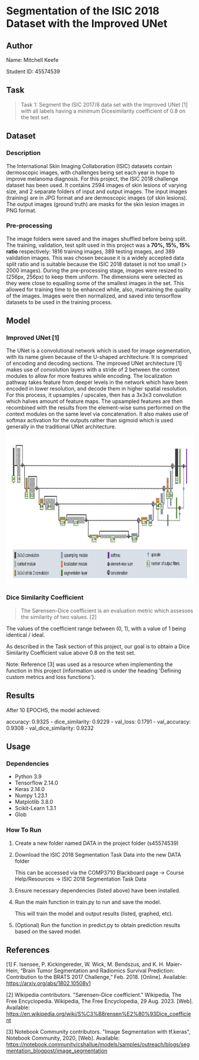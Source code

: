 # Segmentation of the ISIC 2018 Dataset with the Improved UNet

<!-- Author Information -->
## Author
Name: Mitchell Keefe

Student ID: 45574539

<!-- The Task Chosen For the Project -->
## Task
> Task 1: Segment the ISIC 2017/8 data set with the Improved UNet [1] with all labels having a minimum Dicesimilarity coefficient of 0.8 on the test set.

<!-- Dataset Information -->
## Dataset

### Description
The International Skin Imaging Collaboration (ISIC) datasets contain dermoscopic images, with challenges being set each year in hope to improve melanoma diagnosis. For this project, the ISIC 2018 challenge dataset has been used. It contains 2594 images of skin lesions of varying size, and 2 separate folders of input and output images. The input images (training) are in JPG format and are dermoscopic images (of skin lesions). The output images (ground truth) are masks for the skin lesion images in PNG format.

### Pre-processing
The image folders were saved and the images shuffled before being split. The training, validation, test split used in this project was a **70%, 15%, 15% ratio** respectively: 1816 training images, 389 testing images, and 389 validation images. This was chosen because it is a widely accepted data split ratio and is suitable because the ISIC 2018 dataset is not too small (> 2000 images). During the pre-processing stage, images were resized to (256px, 256px) to keep them uniform. The dimensions were selected as they were close to equalling some of the smallest images in the set. This allowed for training time to be enhanced while, also, maintaining the quality of the images. Images were then normalized, and saved into tensorflow datasets to be used in the training process.

<!-- Model Information -->
## Model

### Improved UNet [1]
The UNet is a convolutional network which is used for image segmentation, with its name given because of the U-shaped architecture. It is comprised of encoding and decoding sections. The improved UNet architecture [1] makes use of convolution layers with a stride of 2 between the context modules to allow for more features while encoding. The localization pathway takes feature from deeper levels in the network which have been encoded in lower resolution, and decode them in higher spatial resolution. For this process, it upsamples / upscales, then has a 3x3x3 convolution which halves amount of feature maps. The upsampled features are then recombined with the results from the element-wise sums performed on the context modules on the same level via concatenation. It also makes use of softmax activation for the outputs rather than sigmoid which is used generally in the traditional UNet architecture.

<p align="center">
  <kbd>
  <img src="Screenshot 2023-10-22 235156.png" height="400px"/>
  </kbd>
</p>


### Dice Similarity Coefficient
>The Sørensen–Dice coefficient is an evaluation metric which assesses the similarity of two values. [2]

The values of the coefficient range between (0, 1), with a value of 1 being identical / ideal.

As described in the Task section of this project, our goal is to obtain a Dice Similarity Coefficient value above 0.8 on the test set.

Note: Reference [3] was used as a resource when implementing the function in this project (information used is under the heading 'Defining custom metrics and loss functions').

<!-- Project Results  -->
## Results

After 10 EPOCHS, the model achieved:

accuracy: 0.9325 - dice_similarity: 0.9229 - val_loss: 0.1791 - val_accuracy: 0.9308 - val_dice_similarity: 0.9232

<!-- Usage Instructions -->
## Usage

### Dependencies
* Python 3.9
* Tensorflow 2.14.0
* Keras 2.14.0
* Numpy 1.23.1
* Matplotlib 3.8.0
* Scikit-Learn 1.3.1
* Glob

### How To Run
1. Create a new folder named DATA in the project folder (s45574539)
2. Download the ISIC 2018 Segmentation Task Data into the new DATA folder

    This can be accessed via the COMP3710 Blackboard page -> Course Help/Resources -> ISIC 2018 Segmentation Task Data
3. Ensure necessary dependencies (listed above) have been installed.
4. Run the main function in train.py to run and save the model.

    This will train the model and output results (listed, graphed, etc).
5. (Optional) Run the function in predict.py to obtain prediction results based on the saved model.


## References
[1] F. Isensee, P. Kickingereder, W. Wick, M. Bendszus, and K. H. Maier-Hein, “Brain Tumor Segmentation and Radiomics Survival Prediction: Contribution to the BRATS 2017 Challenge,” Feb. 2018. [Online]. Available: https://arxiv.org/abs/1802.10508v1

[2] Wikipedia contributors. "Sørensen–Dice coefficient." Wikipedia, The Free Encyclopedia. Wikipedia, The Free Encyclopedia, 29 Aug. 2023. [Web]. Available: https://en.wikipedia.org/wiki/S%C3%B8rensen%E2%80%93Dice_coefficient

[3] Notebook Community contributors. "Image Segmentation with tf.keras", Notebook Community, 2020, [Web]. Available: https://notebook.community/cshallue/models/samples/outreach/blogs/segmentation_blogpost/image_segmentation
